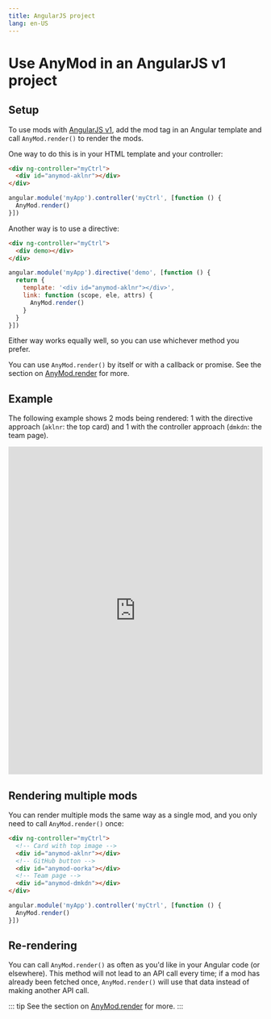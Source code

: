 ```yaml
---
title: AngularJS project
lang: en-US
---
```


# Use AnyMod in an AngularJS v1 project

## Setup

To use mods with [AngularJS v1](https://angularjs.org/), add the mod tag in an Angular template and call `AnyMod.render()` to render the mods.

One way to do this is in your HTML template and your controller:

```html
<div ng-controller="myCtrl">
  <div id="anymod-aklnr"></div>
</div>
```
```js
angular.module('myApp').controller('myCtrl', [function () {
  AnyMod.render()
}])
```

Another way is to use a directive:

```html
<div ng-controller="myCtrl">
  <div demo></div>
</div>
```
```js
angular.module('myApp').directive('demo', [function () {
  return {
    template: '<div id="anymod-aklnr"></div>',
    link: function (scope, ele, attrs) {
      AnyMod.render()
    }
  }
}])
```

Either way works equally well, so you can use whichever method you prefer.

You can use `AnyMod.render()` by itself or with a callback or promise. See the section on [AnyMod.render](/guide/global-methods.html#anymod-render) for more.

## Example

The following example shows 2 mods being rendered: 1 with the directive approach (`aklnr`: the top card) and 1 with the controller approach (`dmkdn`: the team page).

<iframe width="100%" height="650" src="https://jsfiddle.net/component/eq64jp87/embedded/js,html,result" allowfullscreen="allowfullscreen" frameborder="0"></iframe>

## Rendering multiple mods

You can render multiple mods the same way as a single mod, and you only need to call `AnyMod.render()` once:

```html
<div ng-controller="myCtrl">
  <!-- Card with top image -->
  <div id="anymod-aklnr"></div>
  <!-- GitHub button -->
  <div id="anymod-oorka"></div>
  <!-- Team page -->
  <div id="anymod-dmkdn"></div> 
</div>
```
```js
angular.module('myApp').controller('myCtrl', [function () {
  AnyMod.render()
}])
```

## Re-rendering

You can call `AnyMod.render()` as often as you'd like in your Angular code (or elsewhere). This method will not lead to an API call every time; if a mod has already been fetched once, `AnyMod.render()` will use that data instead of making another API call.

::: tip
See the section on [AnyMod.render](/guide/global-methods.html#anymod-render) for more.
:::
